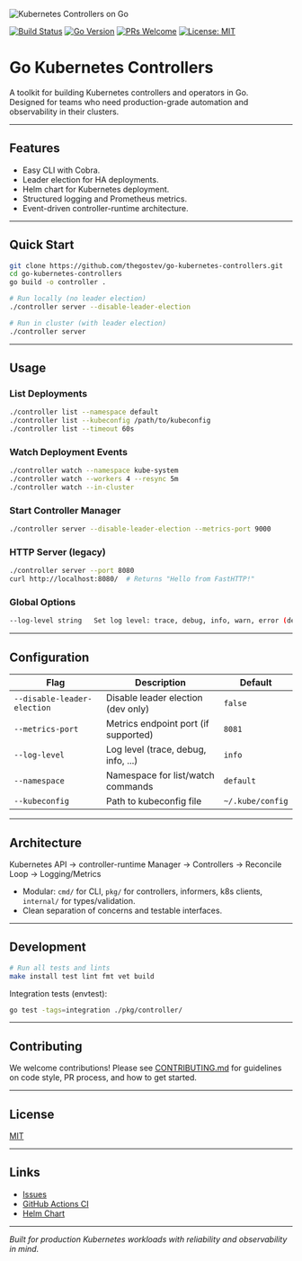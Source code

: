 ![Kubernetes Controllers on Go](https://github.com/user-attachments/assets/7cf40135-2f13-4204-85a3-5c1d8d20f44b)



[![Build Status](https://github.com/thegostev/go-kubernetes-controllers/actions/workflows/ci.yml/badge.svg)](https://github.com/thegostev/go-kubernetes-controllers/actions)
[![Go Version](https://img.shields.io/badge/go-1.24+-blue.svg)](https://golang.org/dl/)
[![PRs Welcome](https://img.shields.io/badge/PRs-welcome-brightgreen.svg?style=flat-square)](https://github.com/thegostev/go-kubernetes-controllers/pulls)
[![License: MIT](https://img.shields.io/badge/License-MIT-yellow.svg)](LICENSE)

# Go Kubernetes Controllers

A toolkit for building Kubernetes controllers and operators in Go.  
Designed for teams who need production-grade automation and observability in their clusters.

---

## Features

- Easy CLI with Cobra.
- Leader election for HA deployments.
- Helm chart for Kubernetes deployment.
- Structured logging and Prometheus metrics.
- Event-driven controller-runtime architecture.

---

## Quick Start

```sh
git clone https://github.com/thegostev/go-kubernetes-controllers.git
cd go-kubernetes-controllers
go build -o controller .

# Run locally (no leader election)
./controller server --disable-leader-election

# Run in cluster (with leader election)
./controller server
```

---

## Usage

### List Deployments

```sh
./controller list --namespace default
./controller list --kubeconfig /path/to/kubeconfig
./controller list --timeout 60s
```

### Watch Deployment Events

```sh
./controller watch --namespace kube-system
./controller watch --workers 4 --resync 5m
./controller watch --in-cluster
```

### Start Controller Manager

```sh
./controller server --disable-leader-election --metrics-port 9000
```

### HTTP Server (legacy)

```sh
./controller server --port 8080
curl http://localhost:8080/  # Returns "Hello from FastHTTP!"
```

### Global Options

```sh
--log-level string   Set log level: trace, debug, info, warn, error (default "info")
```

---

## Configuration

| Flag                        | Description                          | Default   |
|-----------------------------|--------------------------------------|-----------|
| `--disable-leader-election` | Disable leader election (dev only)   | `false`   |
| `--metrics-port`            | Metrics endpoint port (if supported) | `8081`    |
| `--log-level`               | Log level (trace, debug, info, ...)  | `info`    |
| `--namespace`               | Namespace for list/watch commands    | `default` |
| `--kubeconfig`              | Path to kubeconfig file              | `~/.kube/config` |

---

## Architecture

Kubernetes API → controller-runtime Manager → Controllers → Reconcile Loop → Logging/Metrics

- Modular: `cmd/` for CLI, `pkg/` for controllers, informers, k8s clients, `internal/` for types/validation.
- Clean separation of concerns and testable interfaces.

---

## Development

```sh
# Run all tests and lints
make install test lint fmt vet build
```

Integration tests (envtest):
```sh
go test -tags=integration ./pkg/controller/
```

---

## Contributing

We welcome contributions! Please see [CONTRIBUTING.md](CONTRIBUTING.md) for guidelines on code style, PR process, and how to get started.

---

## License

[MIT](LICENSE)

---

## Links

- [Issues](https://github.com/thegostev/go-kubernetes-controllers/issues)
- [GitHub Actions CI](https://github.com/thegostev/go-kubernetes-controllers/actions)
- [Helm Chart](./charts/app/)

---

*Built for production Kubernetes workloads with reliability and observability in mind.*
